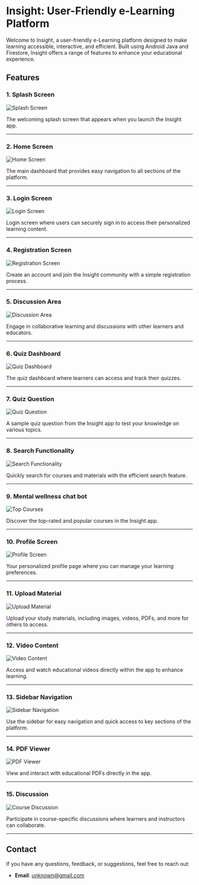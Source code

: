 # Insight: User-Friendly e-Learning Platform

Welcome to Insight, a user-friendly e-Learning platform designed to make learning accessible,
interactive, and efficient. Built using Android Java and Firestore, Insight offers a range of
features to enhance your educational experience.

## Features

### 1. **Splash Screen**

![Splash Screen](https://github.com/meetsavla2468/insight/app/src/main/res/screenshots/splash.jpeg)

The welcoming splash screen that appears when you launch the Insight app.

---

### 2. **Home Screen**

![Home Screen](https://github.com/meetsavla2468/insight/app/src/main/res/screenshots/home.jpeg)

The main dashboard that provides easy navigation to all sections of the platform.

---

### 3. **Login Screen**

![Login Screen](https://github.com/meetsavla2468/insight/app/src/main/res/screenshots/login.jpeg)

Login screen where users can securely sign in to access their personalized learning content.

---

### 4. **Registration Screen**

![Registration Screen](https://github.com/meetsavla2468/insight/app/src/main/res/screenshots/register.jpeg)

Create an account and join the Insight community with a simple registration process.

---

### 5. **Discussion Area**

![Discussion Area](https://github.com/meetsavla2468/insight/app/src/main/res/screenshots/discuss.jpeg)

Engage in collaborative learning and discussions with other learners and educators.

---

### 6. **Quiz Dashboard**

![Quiz Dashboard](https://github.com/meetsavla2468/insight/app/src/main/res/screenshots/quiz%20dashboard.jpeg)

The quiz dashboard where learners can access and track their quizzes.

---

### 7. **Quiz Question**

![Quiz Question](https://github.com/meetsavla2468/insight/app/src/main/res/screenshots/quiz%20question.jpeg)

A sample quiz question from the Insight app to test your knowledge on various topics.

---

### 8. **Search Functionality**

![Search Functionality](https://github.com/meetsavla2468/insight/app/src/main/res/screenshots/search.jpeg)

Quickly search for courses and materials with the efficient search feature.

---

### 9. **Mental wellness chat bot**

![Top Courses](https://github.com/meetsavla2468/insight/app/src/main/res/screenshots/mental%20wellness.jpeg)

Discover the top-rated and popular courses in the Insight app.

---

### 10. **Profile Screen**

![Profile Screen](https://github.com/meetsavla2468/insight/app/src/main/res/screenshots/profile.jpeg)

Your personalized profile page where you can manage your learning preferences.

---

### 11. **Upload Material**

![Upload Material](https://github.com/meetsavla2468/insight/app/src/main/res/screenshots/upload.jpeg)

Upload your study materials, including images, videos, PDFs, and more for others to access.

---

### 12. **Video Content**

![Video Content](https://github.com/meetsavla2468/insight/app/src/main/res/screenshots/video.jpeg)

Access and watch educational videos directly within the app to enhance learning.

---

### 13. **Sidebar Navigation**

![Sidebar Navigation](https://github.com/meetsavla2468/insight/app/src/main/res/screenshots/sidebar.jpeg)

Use the sidebar for easy navigation and quick access to key sections of the platform.

---

### 14. **PDF Viewer**

![PDF Viewer](https://github.com/meetsavla2468/insight/app/src/main/res/screenshots/pdf.jpeg)

View and interact with educational PDFs directly in the app.

---

### 15. **Discussion**

![Course Discussion](https://github.com/meetsavla2468/insight/app/src/main/res/screenshots/doubts.jpeg)

Participate in course-specific discussions where learners and instructors can collaborate.

---

## Contact

If you have any questions, feedback, or suggestions, feel free to reach out:

- **Email**: unknown@gmail.com

